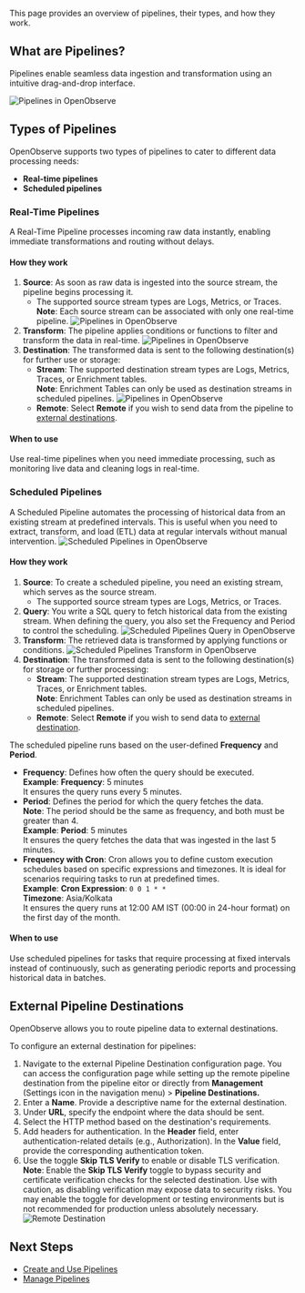 This page provides an overview of pipelines, their types, and how they work.<br>

## What are Pipelines?
Pipelines enable seamless data ingestion and transformation using an intuitive drag-and-drop interface.

![Pipelines in OpenObserve](../../images/pipeline-new-editor.png)

## Types of Pipelines
OpenObserve supports two types of pipelines to cater to different data processing needs: 

- **Real-time pipelines** 
- **Scheduled pipelines**

### Real-Time Pipelines
A Real-Time Pipeline processes incoming raw data instantly, enabling immediate transformations and routing without delays.

#### How they work

1. **Source**: As soon as raw data is ingested into the source stream, the pipeline begins processing it.
    - The supported source stream types are Logs, Metrics, or Traces.<br>**Note**: Each source stream can be associated with only one real-time pipeline. 
    ![Pipelines in OpenObserve](../../images/pipelines-new-realtime.png)
2. **Transform**: The pipeline applies conditions or functions to filter and transform the data in real-time. 
![Pipelines in OpenObserve](../../images/pipeline-new-realtime-transform-condition.png)
3. **Destination**: The transformed data is sent to the following destination(s) for further use or storage: 
    - **Stream**: The supported destination stream types are Logs, Metrics, Traces, or Enrichment tables. <br>**Note**: Enrichment Tables can only be used as destination streams in scheduled pipelines.
    ![Pipelines in OpenObserve](../../images/pipeline-new-realtime-destination.png)
    - **Remote**: Select **Remote** if you wish to send data from the pipeline to [external destinations](#external-pipeline-destinations).

#### When to use
Use real-time pipelines when you need immediate processing, such as monitoring live data and cleaning logs in real-time.

### Scheduled Pipelines

A Scheduled Pipeline automates the processing of historical data from an existing stream at predefined intervals. This is useful when you need to extract, transform, and load (ETL) data at regular intervals without manual intervention. 
![Scheduled Pipelines in OpenObserve](../../images/pipelines-new-%20scheduled.png)

#### How they work

1. **Source**: To create a scheduled pipeline, you need an existing stream, which serves as the source stream. 
    - The supported source stream types are Logs, Metrics, or Traces. 
2. **Query**: You write a SQL query to fetch historical data from the existing stream. When defining the query, you also set the Frequency and Period to control the scheduling. 
![Scheduled Pipelines Query in OpenObserve](../../images/create-pipeline-sch-query.png)
3. **Transform**: The retrieved data is transformed by applying functions or conditions.
![Scheduled Pipelines Transform in OpenObserve](../../images/pipeline-new-scheduled-condition.png)
4. **Destination**: The transformed data is sent to the following destination(s) for storage or further processing: 
    - **Stream**: The supported destination stream types are Logs, Metrics, Traces, or Enrichment tables. <br>**Note**: Enrichment Tables can only be used as destination streams in scheduled pipelines.
    - **Remote**: Select **Remote** if you wish to send data to [external destination](#external-pipeline-destinations).

The scheduled pipeline runs based on the user-defined **Frequency** and **Period**. 

- **Frequency**: Defines how often the query should be executed. <br> **Example**: **Frequency**: 5 minutes<br>It ensures the query runs every 5 minutes.
- **Period**: Defines the period for which the query fetches the data. <br> 
    **Note**: The period should be the same as frequency, and both must be greater than 4. <br> 
    **Example**: **Period**: 5 minutes<br>It ensures the query fetches the data that was ingested in the last 5 minutes. 
- **Frequency with Cron**: Cron allows you to define custom execution schedules based on specific expressions and timezones. It is ideal for scenarios requiring tasks to run at predefined times. <br>**Example**: **Cron Expression**: `0 0 1 * *`
<br>**Timezone**: Asia/Kolkata
<br>It ensures the query runs at 12:00 AM IST (00:00 in 24-hour format) on the first day of the month. 

#### When to use
Use scheduled pipelines for tasks that require processing at fixed intervals instead of continuously, such as generating periodic reports and processing historical data in batches.

## External Pipeline Destinations
OpenObserve allows you to route pipeline data to external destinations. 

To configure an external destination for pipelines: 

1. Navigate to the external Pipeline Destination configuration page. You can access the configuration page while setting up the remote pipeline destination from the pipeline eitor or directly from **Management** (Settings icon in the navigation menu) > **Pipeline Destinations.**
2. Enter a **Name**. Provide a descriptive name for the external destination.
3. Under **URL**, specify the endpoint where the data should be sent.
4. Select the HTTP method based on the destination's requirements.
5. Add headers for authentication. In the **Header** field, enter authentication-related details (e.g., Authorization). In the **Value** field, provide the corresponding authentication token.
6. Use the toggle **Skip TLS Verify** to enable or disable TLS verification. 
**Note**: Enable the **Skip TLS Verify** toggle to bypass security and certificate verification checks for the selected destination. Use with caution, as disabling verification may expose data to security risks. You may enable the toggle for development or testing environments but is not recommended for production unless absolutely necessary.
![Remote Destination](../../images/pipeline-new-remote-destination.png)


## Next Steps
- [Create and Use Pipelines](Create-and-Use-Pipelines.md)
- [Manage Pipelines](Manage-Pipelines.md)